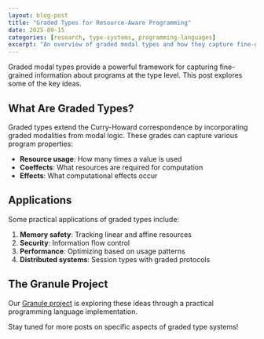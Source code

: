 ```yaml
---
layout: blog-post
title: "Graded Types for Resource-Aware Programming"
date: 2025-09-15
categories: [research, type-systems, programming-languages]
excerpt: "An overview of graded modal types and how they capture fine-grained program properties for resource tracking and program verification."
---
```


Graded modal types provide a powerful framework for capturing fine-grained information about programs at the type level. This post explores some of the key ideas.

## What Are Graded Types?

Graded types extend the Curry-Howard correspondence by incorporating graded modalities from modal logic. These grades can capture various program properties:

- **Resource usage**: How many times a value is used
- **Coeffects**: What resources are required for computation
- **Effects**: What computational effects occur

## Applications

Some practical applications of graded types include:

1. **Memory safety**: Tracking linear and affine resources
2. **Security**: Information flow control
3. **Performance**: Optimizing based on usage patterns
4. **Distributed systems**: Session types with graded protocols

## The Granule Project

Our [Granule project](https://granule-project.github.io/) is exploring these ideas through a practical programming language implementation.

Stay tuned for more posts on specific aspects of graded type systems!
